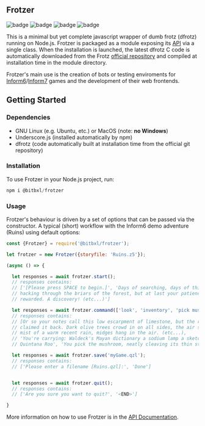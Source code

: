 
## Frotzer
![badge](https://img.shields.io/endpoint?url=https://gist.githubusercontent.com/bitbxl/52ed6d2926c3abdf270778e4bf1ddeeb/raw/frotzer-test.json) ![badge](https://img.shields.io/endpoint?url=https://gist.githubusercontent.com/bitbxl/554394d67973a35b66f7b60a24fa0950/raw/frotzer-build.json) ![badge](https://img.shields.io/endpoint?url=https://gist.githubusercontent.com/bitbxl/2133ec985f87c826f4a8c6cbcf550462/raw/frotzer-coverage.json) ![badge](https://img.shields.io/endpoint?url=https://gist.githubusercontent.com/bitbxl/677c357466d848a20375d156b667d2c0/raw/frotzer-dfver.json)

This is a minimal but yet complete javascript wrapper of dumb frotz (dfrotz)
 running on Node.js. Frotzer is packaged as a module exposing its [API](docs/api.md) via a single
 class. When the installation is launched, the latest dfrotz C code is automatically downloaded from the Frotz [official repository](https://gitlab.com/DavidGriffith/frotz) and compiled at installation time in the module directory.

 Frotzer's main use is the creation of bots or testing enviroments
 for [Inform6](https://www.inform-fiction.org/)/[Inform7](http://inform7.com/) games and the development of their web frontends.


## Getting Started

### Dependencies

* GNU Linux (e.g. Ubuntu, etc.) or MacOS (note: **no Windows**)
* Underscore.js (installed automatically by npm)
* dfrotz (code automatically built at installation time from the official git repository)

### Installation
To use Frotzer in your Node.js project, run:
```javascript
npm i @bitbxl/frotzer
```

### Usage

Frotzer's behaviour is driven by a set of options that can be passed via the constructor. A typical (short) workflow with the Inform6 demo adventure (Ruins)
using default options:
```javascript
const {Frotzer} = require('@bitbxl/frotzer');

let frotzer = new Frotzer({storyfile: 'Ruins.z5'});

(async () => {

  let responses = await frotzer.start();
  // responses contains:
  // ['[Please press SPACE to begin.]', 'Days of searching, days of thirsty
  // hacking through the briars of the forest, but at last your patience was
  // rewarded. A discovery! (etc...)']

  let responses = await frotzer.command(['look', 'inventory', 'pick mushroom']);
  // responses contains:
  // [Or so your notes call this low escarpment of limestone, but the rainforest has
  // claimed it back. Dark olive trees crowd in on all sides, the air steams with the
  // mist of a warm recent rain, midges hang in the air. (etc...),
  // 'You're carrying: Waldeck's Mayan dictionary a sodium lamp a sketch-map of
  // Quintana Roo', 'You pick the mushroom, neatly cleaving its thin stalk.]

  let responses = await frotzer.save('myGame.qzl');
  // responses contains:
  // ['Please enter a filename [Ruins.qzl]:', 'Done']


  let responses = await frotzer.quit();
  // responses contains:
  // ['Are you sure you want to quit?', '<END>']

}
```
More information on how to use Frotzer is in the [API Documentation](docs/api.md).
